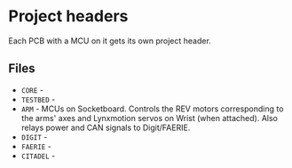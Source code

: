 # Project headers

Each PCB with a MCU on it gets its own project header.

## Files

* `CORE` -
* `TESTBED` -
* `ARM` - MCUs on Socketboard. Controls the REV motors corresponding to the arms' axes and Lynxmotion servos on Wrist (when attached). Also relays power and CAN signals to Digit/FAERIE.
* `DIGIT` -
* `FAERIE` -
* `CITADEL` -
